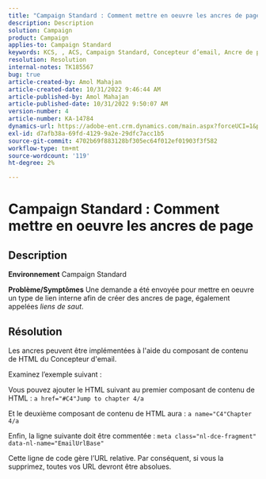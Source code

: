 ```yaml
---
title: "Campaign Standard : Comment mettre en oeuvre les ancres de page"
description: Description
solution: Campaign
product: Campaign
applies-to: Campaign Standard
keywords: KCS, , ACS, Campaign Standard, Concepteur d’email, Ancre de page
resolution: Resolution
internal-notes: TK185567
bug: true
article-created-by: Amol Mahajan
article-created-date: 10/31/2022 9:46:44 AM
article-published-by: Amol Mahajan
article-published-date: 10/31/2022 9:50:07 AM
version-number: 4
article-number: KA-14784
dynamics-url: https://adobe-ent.crm.dynamics.com/main.aspx?forceUCI=1&pagetype=entityrecord&etn=knowledgearticle&id=3fe073ea-0059-ed11-9561-6045bd006079
exl-id: d7afb38a-69fd-4129-9a2e-29dfc7acc1b5
source-git-commit: 4702b69f883128bf305ec64f012ef01903f3f582
workflow-type: tm+mt
source-wordcount: '119'
ht-degree: 2%

---
```


# Campaign Standard : Comment mettre en oeuvre les ancres de page

## Description

<b>Environnement</b>
Campaign Standard


<b>Problème/Symptômes</b>
Une demande a été envoyée pour mettre en oeuvre un type de lien interne afin de créer des ancres de page, également appelées *liens de saut*.


## Résolution


Les ancres peuvent être implémentées à l&#39;aide du composant de contenu de HTML du Concepteur d&#39;email.

Examinez l’exemple suivant :

Vous pouvez ajouter le HTML suivant au premier composant de contenu de HTML :
`a href="#C4"Jump to chapter 4/a`

Et le deuxième composant de contenu de HTML aura :
`a name="C4"Chapter 4/a`

Enfin, la ligne suivante doit être commentée :
`meta class="nl-dce-fragment" data-nl-name="EmailUrlBase"`

Cette ligne de code gère l’URL relative. Par conséquent, si vous la supprimez, toutes vos URL devront être absolues.
